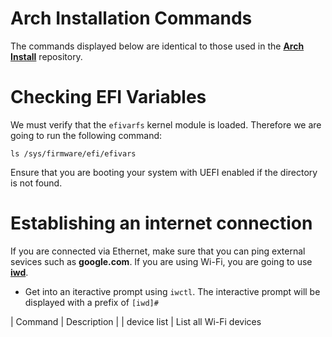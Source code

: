 # Arch Installation Commands
 The commands displayed below are identical to those used in the [**Arch Install**](https://github.com/ValenRM/ArchInstall) repository.

# Checking EFI Variables
 We must verify that the `efivarfs` kernel module is loaded. Therefore we are going to run the following command:
 ```
 ls /sys/firmware/efi/efivars
 ```
 Ensure that you are booting your system with UEFI enabled if the directory is not found.

 # Establishing an internet connection
 If you are connected via Ethernet, make sure that you can ping external sevices such as **google.com**. If you are using Wi-Fi, you are going to use [**iwd**](https://wiki.archlinux.org/title/iwd).

 - Get into an iteractive prompt using `iwctl`. The interactive prompt will be displayed with a prefix of `[iwd]#`

 | Command | Description |
 | device list | List all Wi-Fi devices